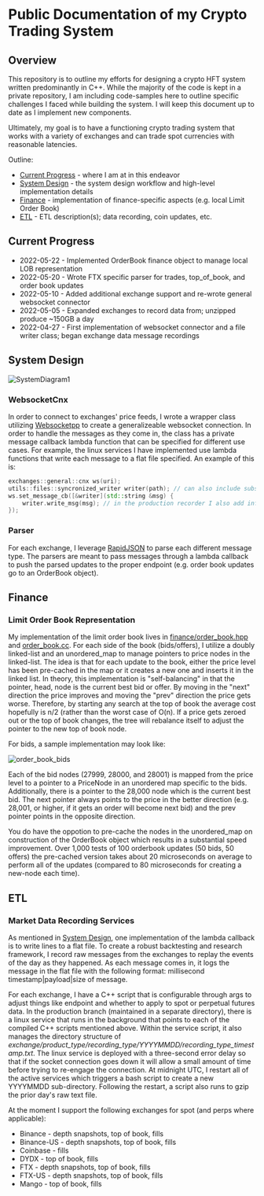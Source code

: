 # Public Documentation of my Crypto Trading System
## Overview
This repository is to outline my efforts for designing a crypto HFT system written predominantly in C++. While the majority of the code is kept in a private repository, I am including code-samples here to outline specific challenges I faced while building the system. I will keep this document up to date as I implement new components.

Ultimately, my goal is to have a functioning crypto trading system that works with a variety of exchanges and can trade spot currencies with reasonable latencies.

Outline:
* [Current Progress](#current-progress) - where I am at in this endeavor
* [System Design](#system-design) - the system design workflow and high-level implementation details
* [Finance](#finance) - implementation of finance-specific aspects (e.g. local Limit Order Book)
* [ETL](#etl) - ETL description(s); data recording, coin updates, etc.

## Current Progress
* 2022-05-22 - Implemented OrderBook finance object to manage local LOB representation 
* 2022-05-20 - Wrote FTX specific parser for trades, top\_of\_book, and order book updates
* 2022-05-10 - Added additional exchange support and re-wrote general websocket connector
* 2022-05-05 - Expanded exchanges to record data from; unzipped produce ~150GB a day
* 2022-04-27 - First implementation of websocket connector and a file writer class; began exchange data message recordings

## System Design
![SystemDiagram1](https://user-images.githubusercontent.com/61852120/166719907-06c56249-222e-4eda-9e9e-b58a29e668eb.PNG)

### WebsocketCnx
In order to connect to exchanges' price feeds, I wrote a wrapper class utilizing [Websocketpp](https://github.com/zaphoyd/websocketpp) to create a generalizeable websocket connection. In order to handle the messages as they come in, the class has a private message callback lambda function that can be specified for different use cases. For example, the linux services I have implemented use lambda functions that write each message to a flat file specified. An example of this is:
```C++
exchanges::general::cnx ws(uri);
utils::files::syncronized_writer writer(path); // can also include subsciption messages in alternate constructor to subscribe to specific channels
ws.set_message_cb([&writer](std::string &msg) {
    writer.write_msg(msg); // in the production recorder I also add information regarding when I received the message separated by a '|'
});
```

### Parser
For each exchange, I leverage [RapidJSON](https://github.com/Tencent/rapidjson) to parse each different message type. The parsers are meant to pass messages through a lambda callback to push the parsed updates to the proper endpoint (e.g. order book updates go to an OrderBook object). 


## Finance
### Limit Order Book Representation
My implementation of the limit order book lives in [finance/order\_book.hpp](finance/order_book.hpp) and [order\_book.cc](finance/order_book.cc). For each side of the book (bids/offers), I utilize a doubly linked-list and an unordered_map to manage pointers to price nodes in the linked-list. The idea is that for each update to the book, either the price level has been pre-cached in the map or it creates a new one and inserts it in the linked list. 
In theory, this implementation is "self-balancing" in that the pointer, head, node is the current best bid or offer. By moving in the "next" direction the price improves and moving the "prev" direction the price gets worse. Therefore, by starting any search at the top of book the average cost hopefully is n/2 (rather than the worst case of O(n). 
If a price gets zeroed out or the top of book changes, the tree will rebalance itself to adjust the pointer to the new top of book node.

For bids, a sample implementation may look like:

![order_book_bids](https://user-images.githubusercontent.com/61852120/169717978-a4364769-73c5-4e28-b769-ad7242e67318.PNG)

Each of the bid nodes (27999, 28000, and 28001) is mapped from the price level to a pointer to a PriceNode in an unordered map specific to the bids. Additionally, there is a pointer to the 28,000 node which is the current best bid. The next pointer always points to the price in the better direction (e.g. 28,001, or higher, if it gets an order will become next bid) and the prev pointer points in the opposite direction.

You do have the oppotion to pre-cache the nodes in the unordered_map on construction of the OrderBook object which results in a substantial speed improvement. Over 1,000 tests of 100 orderbook updates (50 bids, 50 offers) the pre-cached version takes about 20 microseconds on average to perform all of the updates (compared to 80 microseconds for creating a new-node each time).


## ETL
### Market Data Recording Services
As mentioned in [System Design](#system-design), one implementation of the lambda callback is to write lines to a flat file. To create a robust backtesting and research framework, I record raw messages from the exchanges to replay the events of the day as they happened. As each message comes in, it logs the message in the flat file with the following format: millisecond timestamp|payload|size of message. 

For each exchange, I have a C++ script that is configurable through args to adjust things like endpoint and whether to apply to spot or perpetual futures data. In the production branch (maintained in a separate directory), there is a linux service that runs in the background that points to each of the compiled C++ scripts mentioned above. Within the service script, it also manages the directory structure of *exchange/product_type/recording_type/YYYYMMDD/recording_type_timestamp.txt*. The linux service is deployed with a three-second error delay so that if the socket connection goes down it will allow a small amount of time before trying to re-engage the connection. At midnight UTC, I restart all of the active services which triggers a bash script to create a new YYYYMMDD sub-directory. Following the restart, a script also runs to gzip the prior day's raw text file.

At the moment I support the following exchanges for spot (and perps where applicable):
* Binance - depth snapshots, top of book, fills
* Binance-US - depth snapshots, top of book, fills
* Coinbase - fills
* DYDX - top of book, fills
* FTX - depth snapshots, top of book, fills
* FTX-US - depth snapshots, top of book, fills
* Mango - top of book, fills

